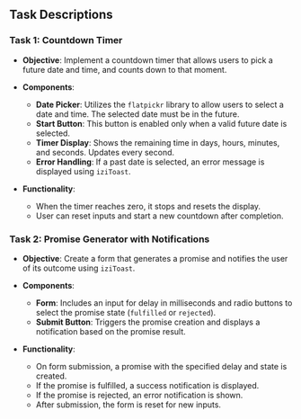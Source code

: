 ## Task Descriptions

### Task 1: Countdown Timer

- **Objective**: Implement a countdown timer that allows users to pick a future date and time, and counts down to that moment.
  
- **Components**:
  - **Date Picker**: Utilizes the `flatpickr` library to allow users to select a date and time. The selected date must be in the future.
  - **Start Button**: This button is enabled only when a valid future date is selected.
  - **Timer Display**: Shows the remaining time in days, hours, minutes, and seconds. Updates every second.
  - **Error Handling**: If a past date is selected, an error message is displayed using `iziToast`.

- **Functionality**:
  - When the timer reaches zero, it stops and resets the display.
  - User can reset inputs and start a new countdown after completion.

### Task 2: Promise Generator with Notifications

- **Objective**: Create a form that generates a promise and notifies the user of its outcome using `iziToast`.

- **Components**:
  - **Form**: Includes an input for delay in milliseconds and radio buttons to select the promise state (`fulfilled` or `rejected`).
  - **Submit Button**: Triggers the promise creation and displays a notification based on the promise result.

- **Functionality**:
  - On form submission, a promise with the specified delay and state is created.
  - If the promise is fulfilled, a success notification is displayed.
  - If the promise is rejected, an error notification is shown.
  - After submission, the form is reset for new inputs.

